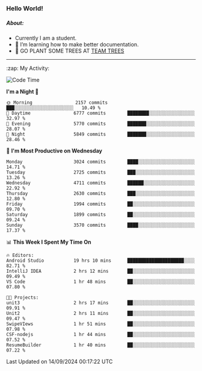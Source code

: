 ### Hello World!

##### About:
- Currently I am a student.
- 🌱 I’m learning how to make better documentation.
- 🌱 GO PLANT SOME TREES AT [TEAM TREES](https://teamtrees.org/)

---
  <summary>:zap: My Activity:</summary>
  
<!--START_SECTION:waka-->
![Code Time](http://img.shields.io/badge/Code%20Time-1%2C463%20hrs%2054%20mins-blue)

**I'm a Night 🦉** 

```text
🌞 Morning                2157 commits        ███░░░░░░░░░░░░░░░░░░░░░░   10.49 % 
🌆 Daytime                6777 commits        ████████░░░░░░░░░░░░░░░░░   32.97 % 
🌃 Evening                5770 commits        ███████░░░░░░░░░░░░░░░░░░   28.07 % 
🌙 Night                  5849 commits        ███████░░░░░░░░░░░░░░░░░░   28.46 % 
```
📅 **I'm Most Productive on Wednesday** 

```text
Monday                   3024 commits        ████░░░░░░░░░░░░░░░░░░░░░   14.71 % 
Tuesday                  2725 commits        ███░░░░░░░░░░░░░░░░░░░░░░   13.26 % 
Wednesday                4711 commits        ██████░░░░░░░░░░░░░░░░░░░   22.92 % 
Thursday                 2630 commits        ███░░░░░░░░░░░░░░░░░░░░░░   12.80 % 
Friday                   1994 commits        ██░░░░░░░░░░░░░░░░░░░░░░░   09.70 % 
Saturday                 1899 commits        ██░░░░░░░░░░░░░░░░░░░░░░░   09.24 % 
Sunday                   3570 commits        ████░░░░░░░░░░░░░░░░░░░░░   17.37 % 
```


📊 **This Week I Spent My Time On** 

```text
🔥 Editors: 
Android Studio           19 hrs 10 mins      █████████████████████░░░░   82.71 % 
IntelliJ IDEA            2 hrs 12 mins       ██░░░░░░░░░░░░░░░░░░░░░░░   09.49 % 
VS Code                  1 hr 48 mins        ██░░░░░░░░░░░░░░░░░░░░░░░   07.80 % 

🐱‍💻 Projects: 
unit3                    2 hrs 17 mins       ██░░░░░░░░░░░░░░░░░░░░░░░   09.91 % 
Unit2                    2 hrs 11 mins       ██░░░░░░░░░░░░░░░░░░░░░░░   09.47 % 
SwipeVIews               1 hr 51 mins        ██░░░░░░░░░░░░░░░░░░░░░░░   07.98 % 
CSF-nodejs               1 hr 44 mins        ██░░░░░░░░░░░░░░░░░░░░░░░   07.52 % 
ResumeBuilder            1 hr 40 mins        ██░░░░░░░░░░░░░░░░░░░░░░░   07.22 % 
```


 Last Updated on 14/09/2024 00:17:22 UTC
<!--END_SECTION:waka-->
